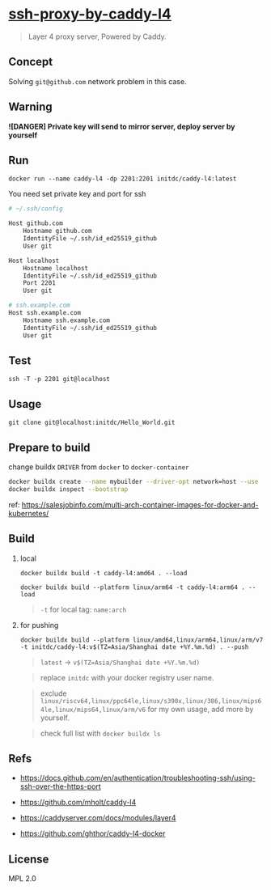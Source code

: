 # [ssh-proxy-by-caddy-l4](https://github.com/initdc/ssh-proxy-by-caddy-l4)

> Layer 4 proxy server, Powered by Caddy.

## Concept

Solving `git@github.com` network problem in this case.

## Warning

**![DANGER] Private key will send to mirror server, deploy server by yourself**

## Run

`docker run --name caddy-l4 -dp 2201:2201 initdc/caddy-l4:latest`

You need set private key and port for ssh

```sh
# ~/.ssh/config

Host github.com
    Hostname github.com
    IdentityFile ~/.ssh/id_ed25519_github
    User git

Host localhost
    Hostname localhost
    IdentityFile ~/.ssh/id_ed25519_github
    Port 2201
    User git

# ssh.example.com
Host ssh.example.com
    Hostname ssh.example.com
    IdentityFile ~/.ssh/id_ed25519_github
    User git
```

## Test

`ssh -T -p 2201 git@localhost`

## Usage

`git clone git@localhost:initdc/Hello_World.git`

## Prepare to build

change buildx `DRIVER` from `docker` to `docker-container`

```sh
docker buildx create --name mybuilder --driver-opt network=host --use
docker buildx inspect --bootstrap
```

ref: https://salesjobinfo.com/multi-arch-container-images-for-docker-and-kubernetes/

## Build

1. local

   `docker buildx build -t caddy-l4:amd64 . --load`

   `docker buildx build --platform linux/arm64 -t caddy-l4:arm64 . --load`

   > `-t` for local tag: `name:arch`

2. for pushing

   `docker buildx build --platform linux/amd64,linux/arm64,linux/arm/v7 -t initdc/caddy-l4:v$(TZ=Asia/Shanghai date +%Y.%m.%d) . --push`

   > `latest` -> `v$(TZ=Asia/Shanghai date +%Y.%m.%d)`

   > replace `initdc` with your docker registry user name.

   > exclude `linux/riscv64,linux/ppc64le,linux/s390x,linux/386,linux/mips64le,linux/mips64,linux/arm/v6` for my own usage, add more by yourself.

   > check full list with `docker buildx ls`

## Refs

- https://docs.github.com/en/authentication/troubleshooting-ssh/using-ssh-over-the-https-port

- https://github.com/mholt/caddy-l4

- https://caddyserver.com/docs/modules/layer4

- https://github.com/ghthor/caddy-l4-docker

## License

MPL 2.0

